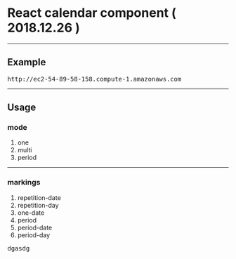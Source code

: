 # React calendar component ( 2018.12.26 )
<hr>

## Example 

<pre>
http://ec2-54-89-58-158.compute-1.amazonaws.com
</pre>

<hr>

## Usage

### mode
<ol>
  <li>one</li>
  <li>multi</li>
  <li>period</li>
</ol>
 <hr>

### markings
<ol>
  <li>repetition-date</li>
  <li>repetition-day</li>
  <li>one-date</li>
  <li>period</li>
  <li>period-date</li>
  <li>period-day</li>
</ol>
<pre>
dgasdg
</pre>
